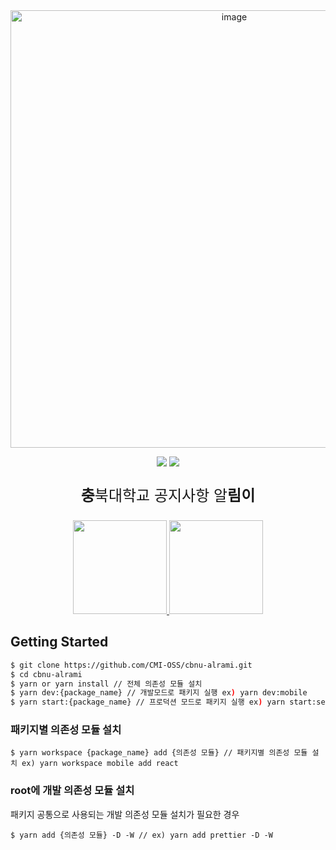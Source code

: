 <div align="center">
  <img width="700" alt="image" src="https://cbnu-cmi.s3.ap-northeast-2.amazonaws.com/images/1687694255419.png">
</div>
<p align="center">
<div align="center"><img src="https://img.shields.io/badge/license-MIT-brightgreen"/> <img src="https://img.shields.io/badge/version-2.0.0-brightgreen"/></div>
</p>

<p align="center" style="font-size:1.5rem"><strong>충</strong>북대학교 공지사항 알<strong>림이</strong></p>

<p align="center">
<a href="https://play.google.com/store/apps/details?id=com.jaryapp.cmi&hl=ko&gl=US">
<img src="https://play.google.com/intl/en_us/badges/images/generic/en_badge_web_generic.png?hl=ko" width="150px">
</a>
<a href="https://apps.apple.com/kr/app/%EC%B6%A9%EB%A6%BC%EC%9D%B4/id1542030436">
<img src="https://user-images.githubusercontent.com/49256790/143902573-6da748ac-40fa-4613-89cd-b582e31686f3.png" width="150px">
</a>
</p>

## Getting Started
```sh
$ git clone https://github.com/CMI-OSS/cbnu-alrami.git
$ cd cbnu-alrami
$ yarn or yarn install // 전체 의존성 모듈 설치
$ yarn dev:{package_name} // 개발모드로 패키지 실행 ex) yarn dev:mobile
$ yarn start:{package_name} // 프로덕션 모드로 패키지 실행 ex) yarn start:server
```


### 패키지별 의존성 모듈 설치
```
$ yarn workspace {package_name} add {의존성 모듈} // 패키지별 의존성 모듈 설치 ex) yarn workspace mobile add react
```
### root에 개발 의존성 모듈 설치
패키지 공통으로 사용되는 개발 의존성 모듈 설치가 필요한 경우
```
$ yarn add {의존성 모듈} -D -W // ex) yarn add prettier -D -W
```
